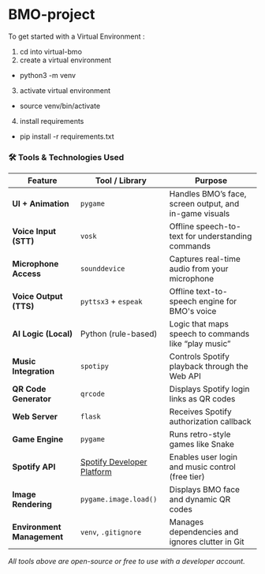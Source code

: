 # BMO-project

To get started with a Virtual Environment :

1. cd into virtual-bmo
2. create a virtual environment
- python3 -m venv
3. activate virtual environment
- source venv/bin/activate
4. install requirements
- pip install -r requirements.txt

### 🛠️ Tools & Technologies Used

| Feature                        | Tool / Library | Purpose |
|-------------------------------|----------------|---------|
| **UI + Animation**            | `pygame` | Handles BMO’s face, screen output, and in-game visuals |
| **Voice Input (STT)**         | `vosk` | Offline speech-to-text for understanding commands |
| **Microphone Access**         | `sounddevice` | Captures real-time audio from your microphone |
| **Voice Output (TTS)**        | `pyttsx3` + `espeak` | Offline text-to-speech engine for BMO's voice |
| **AI Logic (Local)**          | Python (rule-based) | Logic that maps speech to commands like “play music” |
| **Music Integration**         | `spotipy` | Controls Spotify playback through the Web API |
| **QR Code Generator**         | `qrcode` | Displays Spotify login links as QR codes |
| **Web Server**                | `flask` | Receives Spotify authorization callback |
| **Game Engine**               | `pygame` | Runs retro-style games like Snake |
| **Spotify API**               | [Spotify Developer Platform](https://developer.spotify.com) | Enables user login and music control (free tier) |
| **Image Rendering**           | `pygame.image.load()` | Displays BMO face and dynamic QR codes |
| **Environment Management**    | `venv`, `.gitignore` | Manages dependencies and ignores clutter in Git |

_All tools above are open-source or free to use with a developer account._